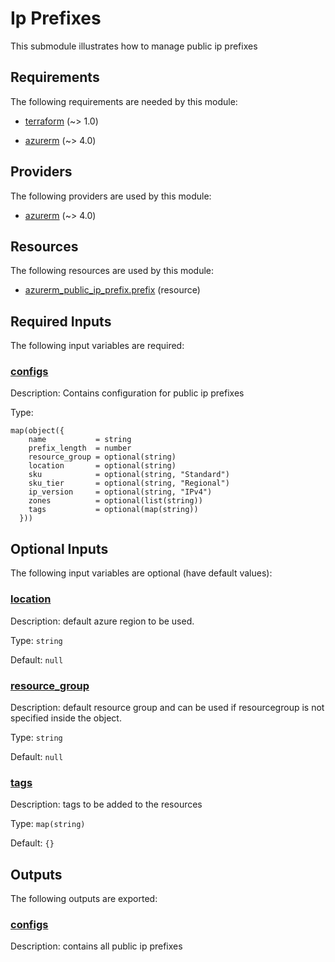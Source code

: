 # Ip Prefixes

This submodule illustrates how to manage public ip prefixes

<!-- BEGIN_TF_DOCS -->
## Requirements

The following requirements are needed by this module:

- <a name="requirement_terraform"></a> [terraform](#requirement\_terraform) (~> 1.0)

- <a name="requirement_azurerm"></a> [azurerm](#requirement\_azurerm) (~> 4.0)

## Providers

The following providers are used by this module:

- <a name="provider_azurerm"></a> [azurerm](#provider\_azurerm) (~> 4.0)

## Resources

The following resources are used by this module:

- [azurerm_public_ip_prefix.prefix](https://registry.terraform.io/providers/hashicorp/azurerm/latest/docs/resources/public_ip_prefix) (resource)

## Required Inputs

The following input variables are required:

### <a name="input_configs"></a> [configs](#input\_configs)

Description: Contains configuration for public ip prefixes

Type:

```hcl
map(object({
    name           = string
    prefix_length  = number
    resource_group = optional(string)
    location       = optional(string)
    sku            = optional(string, "Standard")
    sku_tier       = optional(string, "Regional")
    ip_version     = optional(string, "IPv4")
    zones          = optional(list(string))
    tags           = optional(map(string))
  }))
```

## Optional Inputs

The following input variables are optional (have default values):

### <a name="input_location"></a> [location](#input\_location)

Description: default azure region to be used.

Type: `string`

Default: `null`

### <a name="input_resource_group"></a> [resource\_group](#input\_resource\_group)

Description: default resource group and can be used if resourcegroup is not specified inside the object.

Type: `string`

Default: `null`

### <a name="input_tags"></a> [tags](#input\_tags)

Description: tags to be added to the resources

Type: `map(string)`

Default: `{}`

## Outputs

The following outputs are exported:

### <a name="output_configs"></a> [configs](#output\_configs)

Description: contains all public ip prefixes
<!-- END_TF_DOCS -->

